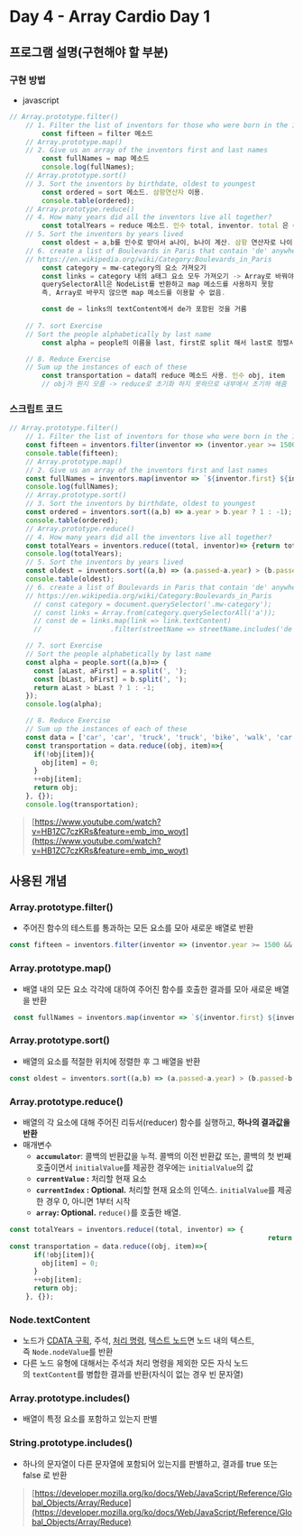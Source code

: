 # Day 4 - Array Cardio Day 1

## 프로그램 설명(구현해야 할 부분)

### **구현 방법**

- javascript

```jsx
// Array.prototype.filter()
    // 1. Filter the list of inventors for those who were born in the 1500's
		const fifteen = filter 메소드 
    // Array.prototype.map()
    // 2. Give us an array of the inventors first and last names
		const fullNames = map 메소드
		console.log(fullNames);
    // Array.prototype.sort()
    // 3. Sort the inventors by birthdate, oldest to youngest
		const ordered = sort 메소드. 삼항연산자 이용.
		console.table(ordered);
    // Array.prototype.reduce()
    // 4. How many years did all the inventors live all together?
		const totalYears = reduce 메소드. 인수 total, inventor. total 은 0으로 초기화.
    // 5. Sort the inventors by years lived
		const oldest = a,b를 인수로 받아서 a나이, b나이 계산. 삼항 연산자로 나이 비교해서 sort
    // 6. create a list of Boulevards in Paris that contain 'de' anywhere in the name
    // https://en.wikipedia.org/wiki/Category:Boulevards_in_Paris
		const category = mw-category의 요소 가져오기
		const links = category 내의 a태그 요소 모두 가져오기 -> Array로 바꿔야 함.
		querySelectorAll은 NodeList를 반환하고 map 메소드를 사용하지 못함
		즉, Array로 바꾸지 않으면 map 메소드를 이용할 수 없음.

		const de = links의 textContent에서 de가 포함된 것을 거름
			
    // 7. sort Exercise
    // Sort the people alphabetically by last name
		const alpha = people의 이름을 last, first로 split 해서 last로 정렬시킴

    // 8. Reduce Exercise
    // Sum up the instances of each of these
		const transportation = data의 reduce 메소드 사용. 인수 obj, item
		// obj가 뭔지 모름 -> reduce로 초기화 하지 못하므로 내부에서 초기하 해줌
```

### **스크립트 코드**

```jsx
// Array.prototype.filter()
    // 1. Filter the list of inventors for those who were born in the 1500's
    const fifteen = inventors.filter(inventor => (inventor.year >= 1500 && inventor.year < 1600) ? true : false);
    console.table(fifteen);
    // Array.prototype.map()
    // 2. Give us an array of the inventors first and last names
    const fullNames = inventors.map(inventor => `${inventor.first} ${inventor.last}`);
    console.log(fullNames);
    // Array.prototype.sort()
    // 3. Sort the inventors by birthdate, oldest to youngest
    const ordered = inventors.sort((a,b) => a.year > b.year ? 1 : -1);
    console.table(ordered);
    // Array.prototype.reduce()
    // 4. How many years did all the inventors live all together?
    const totalYears = inventors.reduce((total, inventor)=> {return total + (inventor.passed-inventor.year)}, 0);
    console.log(totalYears);
    // 5. Sort the inventors by years lived
    const oldest = inventors.sort((a,b) => (a.passed-a.year) > (b.passed-b.year) ? -1 : 1);
    console.table(oldest);
    // 6. create a list of Boulevards in Paris that contain 'de' anywhere in the name
    // https://en.wikipedia.org/wiki/Category:Boulevards_in_Paris
      // const category = document.querySelector('.mw-category');
      // const links = Array.from(category.querySelectorAll('a'));
      // const de = links.map(link => link.textContent)
      //                 .filter(streetName => streetName.includes('de'));

    // 7. sort Exercise
    // Sort the people alphabetically by last name
    const alpha = people.sort((a,b)=> {
      const [aLast, aFirst] = a.split(', ');
      const [bLast, bFirst] = b.split(', ');
      return aLast > bLast ? 1 : -1;
    });
    console.log(alpha);

    // 8. Reduce Exercise
    // Sum up the instances of each of these
    const data = ['car', 'car', 'truck', 'truck', 'bike', 'walk', 'car', 'van', 'bike', 'walk', 'car', 'van', 'car', 'truck' ];
    const transportation = data.reduce((obj, item)=>{
      if(!obj[item]){
        obj[item] = 0;
      }
      ++obj[item];
      return obj;
    }, {});
    console.log(transportation);
```

> [https://www.youtube.com/watch?v=HB1ZC7czKRs&feature=emb_imp_woyt](https://www.youtube.com/watch?v=HB1ZC7czKRs&feature=emb_imp_woyt)



## 사용된 개념

### Array.prototype.filter()

- 주어진 함수의 테스트를 통과하는 모든 요소를 모아 새로운 배열로 반환

```jsx
const fifteen = inventors.filter(inventor => (inventor.year >= 1500 && inventor.year < 1600) ? true : false);
```

### Array.prototype.map()

- 배열 내의 모든 요소 각각에 대하여 주어진 함수를 호출한 결과를 모아 새로운 배열을 반환

```jsx
 const fullNames = inventors.map(inventor => `${inventor.first} ${inventor.last}`);
```

### Array.prototype.sort()

- 배열의 요소를 적절한 위치에 정렬한 후 그 배열을 반환

```jsx
const oldest = inventors.sort((a,b) => (a.passed-a.year) > (b.passed-b.year) ? -1 : 1);
```

### Array.prototype.reduce()

- 배열의 각 요소에 대해 주어진 리듀서(reducer) 함수를 실행하고, **하나의 결과값을 반환**
- 매개변수
    - **`accumulator`**: 콜백의 반환값을 누적. 콜백의 이전 반환값 또는, 콜백의 첫 번째 호출이면서 `initialValue`를 제공한 경우에는 `initialValue`의 값
    - **`currentValue` :** 처리할 현재 요소
    - **`currentIndex` : Optional.** 처리할 현재 요소의 인덱스. `initialValue`를 제공한 경우 0, 아니면 1부터 시작
    - **`array`: Optional.** `reduce()`를 호출한 배열.

```jsx
const totalYears = inventors.reduce((total, inventor) => {
																return total + (inventor.passed-inventor.year)}, 0);
const transportation = data.reduce((obj, item)=>{
      if(!obj[item]){
        obj[item] = 0;
      }
      ++obj[item];
      return obj;
    }, {});
```

### Node.textContent

- 노드가 [CDATA 구획](https://developer.mozilla.org/ko/docs/Web/API/CDATASection), 주석, [처리 명령](https://developer.mozilla.org/ko/docs/Web/API/ProcessingInstruction), [텍스트 노드](https://developer.mozilla.org/ko/docs/Web/API/Text)면 노드 내의 텍스트, 즉 `Node.nodeValue`를 반환
- 다른 노드 유형에 대해서는 주석과 처리 명령을 제외한 모든 자식 노드의 `textContent`를 병합한 결과를 반환(자식이 없는 경우 빈 문자열)

### Array.prototype.includes()

- 배열이 특정 요소를 포함하고 있는지 판별

### String.prototype.includes()

- 하나의 문자열이 다른 문자열에 포함되어 있는지를 판별하고, 결과를 true 또는 false 로 반환

> [https://developer.mozilla.org/ko/docs/Web/JavaScript/Reference/Global_Objects/Array/Reduce](https://developer.mozilla.org/ko/docs/Web/JavaScript/Reference/Global_Objects/Array/Reduce)